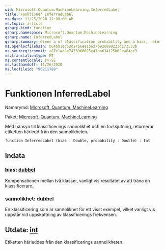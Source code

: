 ```yaml
---
uid: Microsoft.Quantum.MachineLearning.InferredLabel
title: Funktionen InferredLabel
ms.date: 11/25/2020 12:00:00 AM
ms.topic: article
qsharp.kind: function
qsharp.namespace: Microsoft.Quantum.MachineLearning
qsharp.name: InferredLabel
qsharp.summary: Given a of classification probability and a bias, returns the label inferred from that probability.
ms.openlocfilehash: b64bb1ec52d2456ee1b627b920890223d173533b
ms.sourcegitcommit: a87c1aa8e7453360025e47ba614f25b02ea84ec3
ms.translationtype: MT
ms.contentlocale: sv-SE
ms.lasthandoff: 11/26/2020
ms.locfileid: "96211788"
---
```

# <a name="inferredlabel-function"></a>Funktionen InferredLabel

Namnrymd: [Microsoft. Quantum. MachineLearning](xref:Microsoft.Quantum.MachineLearning)

Paket: [Microsoft. Quantum. MachineLearning](https://nuget.org/packages/Microsoft.Quantum.MachineLearning)


Med hänsyn till klassificerings sannolikhet och en förskjutning, returnerar etiketten härledd från den sannolikheten.

```qsharp
function InferredLabel (bias : Double, probability : Double) : Int
```


## <a name="input"></a>Indata

### <a name="bias--double"></a>bias: [dubbel](xref:microsoft.quantum.lang-ref.double)

Kompensationen mellan två klasser, vanligt vis resultatet av att träna en klassificerare.


### <a name="probability--double"></a>sannolikhet: [dubbel](xref:microsoft.quantum.lang-ref.double)

En klassificering som är sannolikhet för ett visst exempel, vilket vanligt vis uppstår vid uppskattning av klassificerings frekvensen.



## <a name="output--int"></a>Utdata: [int](xref:microsoft.quantum.lang-ref.int)

Etiketten härleddes från den klassificerings sannolikheten.
